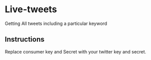 # Live-tweets
Getting All tweets including  a particular keyword

## Instructions
Replace consumer key and Secret with your twitter key and secret.
